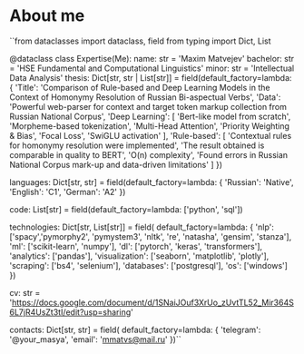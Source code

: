 # About me

``from dataclasses import dataclass, field
from typing import Dict, List

@dataclass
class Expertise(Me):
  name: str = 'Maxim Matvejev'
  bachelor: str = 'HSE Fundamental and Computational Linguistics'
  minor: str = 'Intellectual Data Analysis'
  thesis: Dict[str, str | List[str]] = field(default_factory=lambda: {
    'Title': 'Comparison of Rule-based and Deep Learning Models in the Context of Homonymy Resolution of Russian Bi-aspectual Verbs',
    'Data': 'Powerful web-parser for context and target token markup collection from Russian National Corpus',
    'Deep Learning': [
      'Bert-like model from scratch', 
      'Morpheme-based tokenization', 
      'Multi-Head Attention', 
      'Priority Weighting & Bias', 
      'Focal Loss', 
      'SwiGLU activation'
    ],
    'Rule-based': [
      'Contextual rules for homonymy resolution were implemented',
      'The result obtained is comparable in quality to BERT',
      'O(n) complexity',
      'Found errors in Russian National Corpus mark-up and data-driven limitations'
    ]
  })

  languages: Dict[str, str] = field(default_factory=lambda: {
    'Russian': 'Native',
    'English': 'C1',
    'German': 'A2'
  })

  code: List[str] = field(default_factory=lambda: ['python', 'sql'])
  
  technologies: Dict[str, List[str]] = field(
    default_factory=lambda: {
      'nlp': ['spacy','pymorphy2', 'pymystem3', 'nltk', 're', 'natasha', 'gensim', 'stanza'],
      'ml': ['scikit-learn', 'numpy'],
      'dl': ['pytorch', 'keras', 'transformers'],
      'analytics': ['pandas'],
      'visualization': ['seaborn', 'matplotlib', 'plotly'],
      'scraping': ['bs4', 'selenium'],
      'databases': ['postgresql'],
      'os': ['windows']
    })
  
  cv: str = 'https://docs.google.com/document/d/1SNaiJOuf3XrUo_zUvtTL52_Mir364S6L7jR4UsZt3tI/edit?usp=sharing'
  
  contacts: Dict[str, str] = field(
    default_factory=lambda: {
      'telegram': '@your_masya',
      'email': 'mmatvs@mail.ru'
    })``

